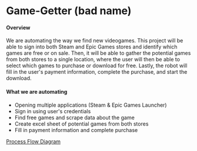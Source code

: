 # Game-Getter (bad name)

#### Overview
We are automating the way we find new videogames. This project will be able to sign into both Steam and Epic Games stores and identify which games are free or on sale. Then, it will be able to gather the potential games from both stores to a single location, where the user will then be able to select which games to purchase or download for free. Lastly, the robot will fill in the user's payment information, complete the purchase, and start the download. 

#### What we are automating
- Opening multiple applications (Steam & Epic Games Launcher)
- Sign in using user's credentials
- Find free games and scrape data about the game
- Create excel sheet of potential games from both stores
- Fill in payment information and complete purchase

[Process Flow Diagram](https://app.creately.com/diagram/eb7IAHt1KF4/view)